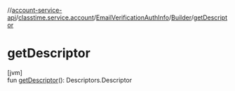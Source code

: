 //[account-service-api](../../../../index.md)/[classtime.service.account](../../index.md)/[EmailVerificationAuthInfo](../index.md)/[Builder](index.md)/[getDescriptor](get-descriptor.md)

# getDescriptor

[jvm]\
fun [getDescriptor](get-descriptor.md)(): Descriptors.Descriptor
